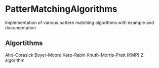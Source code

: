 # PatterMatchingAlgorithms
Implementation of various pattern matching algorithms with example and documentation

## Algortithms 

Aho-Corasick
Boyer-Moore
Karp-Rabin
Knuth-Morris-Pratt (KMP)
Z-algorithm

